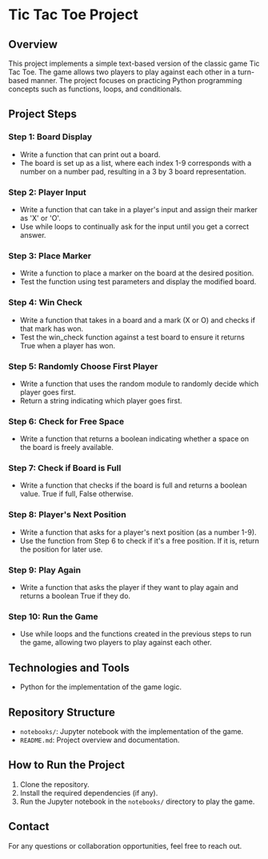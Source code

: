 # Tic Tac Toe Project

## Overview
This project implements a simple text-based version of the classic game Tic Tac Toe. The game allows two players to play against each other in a turn-based manner. The project focuses on practicing Python programming concepts such as functions, loops, and conditionals.

## Project Steps
### Step 1: Board Display
- Write a function that can print out a board.
- The board is set up as a list, where each index 1-9 corresponds with a number on a number pad, resulting in a 3 by 3 board representation.

### Step 2: Player Input
- Write a function that can take in a player's input and assign their marker as 'X' or 'O'.
- Use while loops to continually ask for the input until you get a correct answer.

### Step 3: Place Marker
- Write a function to place a marker on the board at the desired position.
- Test the function using test parameters and display the modified board.

### Step 4: Win Check
- Write a function that takes in a board and a mark (X or O) and checks if that mark has won.
- Test the win_check function against a test board to ensure it returns True when a player has won.

### Step 5: Randomly Choose First Player
- Write a function that uses the random module to randomly decide which player goes first.
- Return a string indicating which player goes first.

### Step 6: Check for Free Space
- Write a function that returns a boolean indicating whether a space on the board is freely available.

### Step 7: Check if Board is Full
- Write a function that checks if the board is full and returns a boolean value. True if full, False otherwise.

### Step 8: Player's Next Position
- Write a function that asks for a player's next position (as a number 1-9).
- Use the function from Step 6 to check if it's a free position. If it is, return the position for later use.

### Step 9: Play Again
- Write a function that asks the player if they want to play again and returns a boolean True if they do.

### Step 10: Run the Game
- Use while loops and the functions created in the previous steps to run the game, allowing two players to play against each other.

## Technologies and Tools
- Python for the implementation of the game logic.

## Repository Structure
- `notebooks/`: Jupyter notebook with the implementation of the game.
- `README.md`: Project overview and documentation.

## How to Run the Project
1. Clone the repository.
2. Install the required dependencies (if any).
3. Run the Jupyter notebook in the `notebooks/` directory to play the game.

## Contact
For any questions or collaboration opportunities, feel free to reach out.
